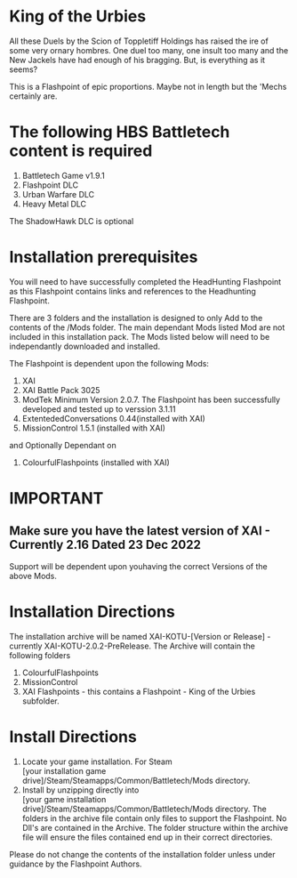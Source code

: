 # King of the Urbies

All these Duels by the Scion of Toppletiff Holdings has raised the ire of some very ornary hombres. One duel too many, one insult too many and the New Jackels have had enough of his bragging.
But, is everything as it seems?  

This is a Flashpoint of epic proportions. Maybe not in length but the 'Mechs certainly are.

# The following HBS Battletech content is required  

1. Battletech Game v1.9.1
2. Flashpoint DLC
3. Urban Warfare DLC
4. Heavy Metal DLC

The ShadowHawk DLC is optional

# Installation prerequisites

You will need to have successfully completed the HeadHunting Flashpoint as this Flashpoint contains links and references to the Headhunting Flashpoint. 

There are 3 folders and the installation is designed to only Add to the contents of the /Mods folder. The main dependant Mods listed Mod are not included in this installation pack. The Mods listed below will need to be independantly downloaded and installed.  

The Flashpoint is dependent upon the following Mods:

1. XAI 
2. XAI Battle Pack 3025
3. ModTek Minimum Version 2.0.7. The Flashpoint has been successfully developed and tested up to verssion 3.1.11
4. ExtentededConversations 0.44(installed with XAI)
5. MissionControl 1.5.1 (installed with XAI)

and Optionally Dependant on
 
1. ColourfulFlashpoints (installed with XAI)

# IMPORTANT 

## Make sure you have the latest version of XAI - Currently 2.16 Dated 23 Dec 2022

Support will be dependent upon youhaving the correct Versions of the above Mods.


# Installation Directions

The installation archive will be named XAI-KOTU-[Version or Release] - currently XAI-KOTU-2.0.2-PreRelease. The Archive will contain the following folders

  1. ColourfulFlashpoints    
  2. MissionControl    
  3. XAI Flashpoints - this contains a Flashpoint - King of the Urbies subfolder.
 
# Install Directions

1. Locate your game installation. For Steam  
[your installation game drive]/Steam/Steamapps/Common/Battletech/Mods directory. 
2. Install by unzipping directly into    
[your game installation drive]/Steam/Steamapps/Common/Battletech/Mods directory.
The folders in the archive file contain only files to support the Flashpoint. No Dll's are contained in the Archive. The folder structure within the archive file will ensure the files contained end up in their correct directories.

Please do not change the contents of the installation folder unless under guidance by the Flashpoint Authors.